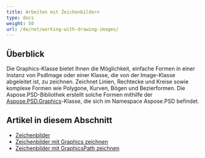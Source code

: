 ```yaml
---
title: Arbeiten mit Zeichenbildern
type: docs
weight: 50
url: /de/net/working-with-drawing-images/
---
```


## **Überblick**
Die Graphics-Klasse bietet Ihnen die Möglichkeit, einfache Formen in einer Instanz von PsdImage oder einer Klasse, die von der Image-Klasse abgeleitet ist, zu zeichnen. Zeichnet Linien, Rechtecke und Kreise sowie komplexe Formen wie Polygone, Kurven, Bögen und Bezierformen. Die Aspose.PSD-Bibliothek erstellt solche Formen mithilfe der [Aspose.PSD.Graphics](https://reference.aspose.com/psd/net/aspose.psd/graphics)-Klasse, die sich im Namespace Aspose.PSD befindet.


## **Artikel in diesem Abschnitt**
- [Zeichenbilder](/psd/de/net/drawing-images/)
- [Zeichenbilder mit Graphics zeichnen](/psd/de/net/drawing-images-using-graphics/)
- [Zeichenbilder mit GraphicsPath zeichnen](/psd/de/net/drawing-images-using-graphicspath/)
